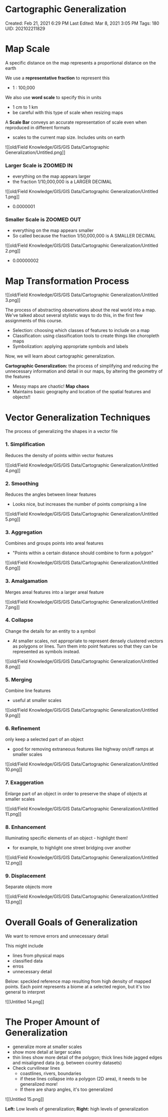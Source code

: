 # Cartographic Generalization

Created: Feb 21, 2021 6:29 PM
Last Edited: Mar 8, 2021 3:05 PM
Tags: 180
UID: 202102211829

# Map Scale

A specific distance on the map represents a proportional distance on the earth

We use a **representative fraction** to represent this

- 1 : 100,000

We also use **word scale** to specify this in units

- 1 cm to 1 km
- be careful with this type of scale when resizing maps

A **Scale Bar** conveys an accurate representation of scale even when reproduced in different formats

- scales to the current map size. Includes units on earth

![[old/Field Knowledge/GIS/GIS Data/Cartographic Generalization/Untitled.png]]

### Larger Scale is ZOOMED IN

- everything on the map appears larger
- the fraction 1/10,000,000 is a LARGER DECIMAL

![[old/Field Knowledge/GIS/GIS Data/Cartographic Generalization/Untitled 1.png]]

- 0.0000001

### Smaller Scale is ZOOMED OUT

- everything on the map appears smaller
- So called because the fraction 1/50,000,000 is A SMALLER DECIMAL

![[old/Field Knowledge/GIS/GIS Data/Cartographic Generalization/Untitled 2.png]]

- 0.00000002

# Map Transformation Process

![[old/Field Knowledge/GIS/GIS Data/Cartographic Generalization/Untitled 3.png]]

The process of abstracting observations about the real world into a map. We've talked about several stylistic ways to do this, in the first few assignments of this course.

- Selection: choosing which classes of features to include on a map
- Classification: using classification tools to create things like choropleth maps
- Symbolization: applying appropriate symbols and labels

Now, we will learn about cartographic generalization.

**Cartographic Generalization:** the process of simplifying and reducing the unnecessary information and detail in our maps, by altering the geometry of the features

- Messy maps are chaotic! **Map chaos**
- Maintains basic geography and location of the spatial features and objects!!

# Vector Generalization Techniques

The process of generalizing the shapes in a vector file

### 1. Simplification

Reduces the density of points within vector features

![[old/Field Knowledge/GIS/GIS Data/Cartographic Generalization/Untitled 4.png]]

### 2. Smoothing

Reduces the angles between linear features

- Looks nice, but increases the number of points comprising a line

![[old/Field Knowledge/GIS/GIS Data/Cartographic Generalization/Untitled 5.png]]

### 3. Aggregation

Combines and groups points into areal features

- "Points within a certain distance should combine to form a polygon"

![[old/Field Knowledge/GIS/GIS Data/Cartographic Generalization/Untitled 6.png]]

### 3. Amalgamation

Merges areal features into a larger areal feature 

![[old/Field Knowledge/GIS/GIS Data/Cartographic Generalization/Untitled 7.png]]

### 4. Collapse

Change the details for an entity to a symbol

- At smaller scales, not appropriate to represent densely clustered vectors as polygons or lines. Turn them into point features so that they can be represented as symbols instead.

![[old/Field Knowledge/GIS/GIS Data/Cartographic Generalization/Untitled 8.png]]

### 5. Merging

Combine line features

- useful at smaller scales

![[old/Field Knowledge/GIS/GIS Data/Cartographic Generalization/Untitled 9.png]]

### 6. Refinement

only keep a selected part of an object

- good for removing extraneous features like highway on/off ramps at smaller scales

![[old/Field Knowledge/GIS/GIS Data/Cartographic Generalization/Untitled 10.png]]

### 7. Exaggeration

Enlarge part of an object in order to preserve the shape of objects at smaller scales

![[old/Field Knowledge/GIS/GIS Data/Cartographic Generalization/Untitled 11.png]]

### 8. Enhancement

Illuminating specific elements of an object - highlight them!

- for example, to highlight one street bridging over another

![[old/Field Knowledge/GIS/GIS Data/Cartographic Generalization/Untitled 12.png]]

### 9. Displacement

Separate objects more

![[old/Field Knowledge/GIS/GIS Data/Cartographic Generalization/Untitled 13.png]]

# Overall Goals of Generalization

We want to remove errors and unnecessary detail

This might include

- lines from physical maps
- classified data
- erros
- unnecessary detail

Below: speckled reference map resulting from high density of mapped points. Each point represents a biome at a selected region, but it's too general to interpret

![[Untitled 14.png]]

# The Proper Amount of Generalization

- generalize more at smaller scales
- show more detail at larger scales
- thin lines show more detail of the polygon; thick lines hide jagged edges and misaligned data (e.g. between country datasets)
- Check curvilinear lines
    - coastlines, rivers, boundaries
    - if these lines collapse into a polygon (2D area), it needs to be generalized more!
    - If there are sharp angles, it's too generalized

![[Untitled 15.png]]

**Left:** Low levels of generalization; **Right:** high levels of generalization